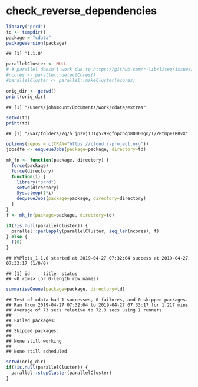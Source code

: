 check\_reverse\_dependencies
================

``` r
library("prrd")
td <- tempdir()
package = "cdata"
packageVersion(package)
```

    ## [1] '1.1.0'

``` r
parallelCluster <- NULL
# # parallel doesn't work due to https://github.com/r-lib/liteq/issues/22
#ncores <- parallel::detectCores()
#parallelCluster <- parallel::makeCluster(ncores)

orig_dir <- getwd()
print(orig_dir)
```

    ## [1] "/Users/johnmount/Documents/work/cdata/extras"

``` r
setwd(td)
print(td)
```

    ## [1] "/var/folders/7q/h_jp2vj131g5799gfnpzhdp80000gn/T//RtmpezRBvX"

``` r
options(repos = c(CRAN="https://cloud.r-project.org"))
jobsdfe <- enqueueJobs(package=package, directory=td)

mk_fn <- function(package, directory) {
  force(package)
  force(directory)
  function(i) {
    library("prrd")
    setwd(directory)
    Sys.sleep(1*i)
    dequeueJobs(package=package, directory=directory)
  }
}
f <- mk_fn(package=package, directory=td)

if(!is.null(parallelCluster)) {
  parallel::parLapply(parallelCluster, seq_len(ncores), f)
} else {
  f(0)
}
```

    ## WVPlots_1.1.0 started at 2019-04-27 07:32:04 success at 2019-04-27 07:33:17 (1/0/0)

    ## [1] id     title  status
    ## <0 rows> (or 0-length row.names)

``` r
summariseQueue(package=package, directory=td)
```

    ## Test of cdata had 1 successes, 0 failures, and 0 skipped packages. 
    ## Ran from 2019-04-27 07:32:04 to 2019-04-27 07:33:17 for 1.217 mins 
    ## Average of 73 secs relative to 72.3 secs using 1 runners
    ## 
    ## Failed packages:   
    ## 
    ## Skipped packages:   
    ## 
    ## None still working
    ## 
    ## None still scheduled

``` r
setwd(orig_dir)
if(!is.null(parallelCluster)) {
  parallel::stopCluster(parallelCluster)
}
```
